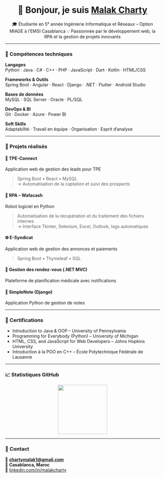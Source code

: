 <h1 align="center">👋 Bonjour, je suis <a href="https://github.com/malakcharty">Malak Charty</a></h1>

<p align="center">
🎓 Étudiante en 5ᵉ année Ingénierie Informatique et Réseaux – Option MIAGE à l’EMSI Casablanca  
💡 Passionnée par le développement web, la RPA et la gestion de projets innovants
</p>

---

### 🧰 Compétences techniques

**Langages**  
Python · Java · C# · C++ · PHP · JavaScript · Dart · Kotlin · HTML/CSS  

**Frameworks & Outils**  
Spring Boot · Angular · React · Django · .NET · Flutter · Android Studio  

**Bases de données**  
MySQL · SQL Server · Oracle · PL/SQL  

**DevOps & BI**  
Git · Docker · Azure · Power BI  

**Soft Skills**  
Adaptabilité · Travail en équipe · Organisation · Esprit d’analyse  

---

### 🚀 Projets réalisés

#### 🧾 **TPE-Connect**  
Application web de gestion des leads pour TPE  
> Spring Boot • React • MySQL  
→ Automatisation de la captation et suivi des prospects  

#### 🤖 **RPA – Wafacash**  
Robot logiciel en Python  
> Automatisation de la récupération et du traitement des fichiers internes  
→ Interface Tkinter, Selenium, Excel, Outlook, logs automatiques  

#### 🌐 **E-Syndicat**  
Application web de gestion des annonces et paiements  
> Spring Boot • Thymeleaf • SQL  

#### 🏥 **Gestion des rendez-vous (.NET MVC)**  
Plateforme de planification médicale avec notifications  

#### 📝 **SimpleNote (Django)**  
Application Python de gestion de notes  

---

### 📜 Certifications
- Introduction to Java & OOP – University of Pennsylvania  
- Programming for Everybody (Python) – University of Michigan  
- HTML, CSS, and JavaScript for Web Developers – Johns Hopkins University  
- Introduction à la POO en C++ – École Polytechnique Fédérale de Lausanne  

---

### 📈 Statistiques GitHub
<p align="center">
  <img src="https://github-readme-stats.vercel.app/api/top-langs/?username=malakcharty&layout=compact" height="160"/>
</p>

---

### 💬 Contact
📧 **chartymalak1@gmail.com**  
📍 **Casablanca, Maroc**  
🔗 [linkedin.com/in/malakcharty](https://www.linkedin.com/in/malakcharty/)
